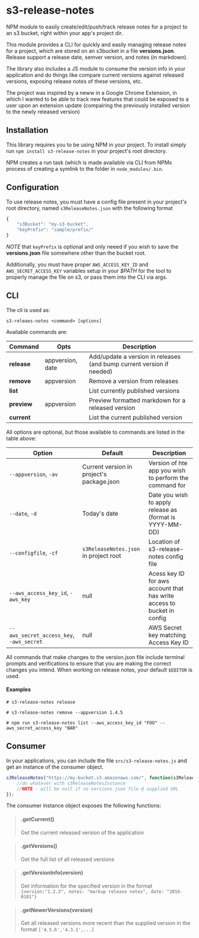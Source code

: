 # s3-release-notes
NPM module to easily create/edit/push/track release notes for a project to an s3 bucket, right within your app's project dir.

This module provides a CLI for quickly and easily managing release notes for a project, which are stored on an s3bucket in a file **versions.json**. Release support a release date, semver version, and notes (in markdown). 

The library also includes a JS module to consume the version info in your application and do things like compare current versions against released versions, exposing release notes of these versions, etc.

The project was inspired by a neww in a Google Chrome Extension, in which I wanted to be able to track new features that could be exposed to a user upon an extension update (compairing the previously installed version to the newly released version)

Installation
-----
This library requires you to be using NPM in your project. To install simply run `npm install s3-release-notes` in your project's root directory. 

NPM creates a run task (which is made available via CLI from NPMs process of creating a symlink to the folder in `node_modules/.bin`.

Configuration
-----
To use release notes, you must have a config file present in your project's root directory, named `s3ReleaseNotes.json` with the following format
```javascript
{ 
    "s3Bucket": "my-s3-bucket", 
    "keyPrefix": "sample/prefix/"
}
```
_NOTE_ that `keyPrefix` is optional and only neeed if you wish to save the **versions.json** file somewhere other than the bucket root.

Additionally, you must have proper `AWS_ACCESS_KEY_ID` and `AWS_SECRET_ACCESS_KEY` variables setup in your _$PATH_ for the tool to properly manage the file on s3, or pass them into the CLI via args.

CLI
-----
The cli is used as:
```
s3-releaes-notes <command> [options]
```
Available commands are:

| Command | Opts | Description |
| ------ | ------ | ------ |
| **release** | appversion, date | Add/update a version in releases (and bump current version if needed) |
| **remove** | appversion | Remove a version from releases|
| **list** | | List currently published versions |
| **preview** | appversion | Preview formatted markdown for a released version |
| **current** | | List the current published version |

All options are optional, but those available to commands are listed in the table above:

| Option | Default | Description |
| ------ | ------ | ------ |
| `--appversion`, `-av` | Current version in project's package.json | Version of hte app you wish to perform the command for |
| `--date`, `-d` | Today's date | Date you wish to apply release as (format is YYYY-MM-DD)|
| `--configfile`, `-cf` | `s3ReleaseNotes.json` in project root | Location of s3-release-notes config file |
| `--aws_access_key_id`, `-aws_key` | null | Acess key ID for aws account that has write access to bucket in config |
| `--aws_secret_access_key`, `-aws_secret` | null | AWS Secret key matching Access Key ID |

All commands that make changes to the version.json file include terminal prompts and verifications to ensure that you are making the correct changes you intend. When working on release notes, your default `$EDITOR` is used.

#### Examples
```
# s3-release-notes release
```
```
# s3-release-notes remove --appversion 1.4.5
```
```
# npm run s3-release-notes list --aws_access_key_id "FOO" --aws_secret_access_key "BAR"
```

Consumer
-----
In your applications, you can include the file `src/s3-release-notes.js` and get an instance of the consumer object.
```javascript
s3ReleaseNotes("https://my-bucket.s3.amazonaws.com/", function(s3ReleaesNotesInstance){
	//do whatever with s3ReleaseNotesInstance
    //NOTE - will be null if no versions.json file @ supplied URL
});
``` 
The consumer instance object exposes the following functions:

> #### .getCurrent()
> Get the current released version of the application

> #### .getVersions()
> Get the full list of all released versions

> #### .getVersionInfo(version)
> Get information for the specified version in the format `{version:"1.2.3", notes: "markup release notes", date: "2016-0101"}`

> #### .getNewerVersions(version)
> Get all released versions more recent than the supplied version in the format `['4.5.6','4.3.1',...]`